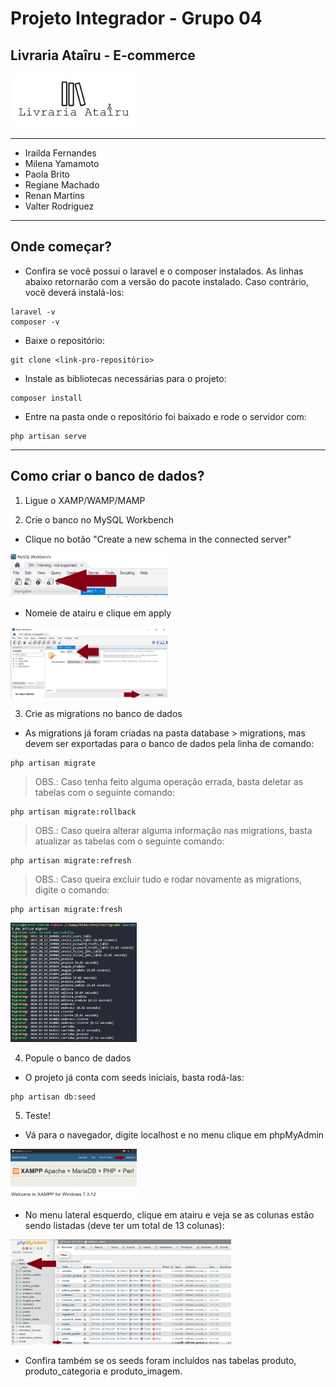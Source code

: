 # Projeto Integrador - Grupo 04


## Livraria Ataîru - E-commerce
<img src="public/img/LivrariaAtairu-logo-Courier_New.png" alt="Livraria Ataîru" width="40%"/>

---

* Irailda Fernandes
* Milena Yamamoto
* Paola Brito
* Regiane Machado
* Renan Martins
* Valter Rodriguez

---

## Onde começar?

* Confira se você possui o laravel e o composer instalados. As linhas abaixo retornarão com a versão do pacote instalado. Caso contrário, você deverá instalá-los:

```
laravel -v
composer -v
```


* Baixe o repositório:

```
git clone <link-pro-repositório>
```

* Instale as bibliotecas necessárias para o projeto:

```
composer install
```

* Entre na pasta onde o repositório foi baixado e rode o servidor com:

```
php artisan serve
```


---

## Como criar o banco de dados?

1. Ligue o XAMP/WAMP/MAMP


2. Crie o banco no MySQL Workbench
* Clique no botão "Create a new schema in the connected server"

<img src="public/img/documentation/migrations01.png" alt="migrations01" width="50%"/>

* Nomeie de atairu e clique em apply

<img src="public/img/documentation/migrations02.png" alt="migrations01" width="50%"/>


3. Crie as migrations no banco de dados
* As migrations já foram criadas na pasta database > migrations, mas devem ser exportadas para o banco de dados pela linha de comando:

```
php artisan migrate
```

> OBS.: Caso tenha feito alguma operação errada, basta deletar as tabelas com o seguinte comando:
```
php artisan migrate:rollback
```

> OBS.: Caso queira alterar alguma informação nas migrations, basta atualizar as tabelas com o seguinte comando:
```
php artisan migrate:refresh
```

> OBS.: Caso queira excluir tudo e rodar novamente as migrations, digite o comando:
```
php artisan migrate:fresh
```

<img src="public/img/documentation/migrations03.png" alt="migrations01" width="40%"/>

4. Popule o banco de dados
* O projeto já conta com seeds iniciais, basta rodá-las:
```
php artisan db:seed
```

5. Teste!
* Vá para o navegador, digite localhost e no menu clique em phpMyAdmin

<img src="public/img/documentation/migrations04.png" alt="migrations04" width="40%"/>


* No menu lateral esquerdo, clique em atairu e veja se as colunas estão sendo listadas (deve ter um total de 13 colunas):

<img src="public/img/documentation/migrations05.png" alt="migrations04" width="70%"/>

* Confira também se os seeds foram incluídos nas tabelas produto, produto_categoria e produto_imagem.  